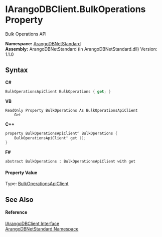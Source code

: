 # IArangoDBClient.BulkOperations Property 
 

Bulk Operations API

**Namespace:**&nbsp;<a href="069489ce-b545-4054-943a-23b806da64e9">ArangoDBNetStandard</a><br />**Assembly:**&nbsp;ArangoDBNetStandard (in ArangoDBNetStandard.dll) Version: 1.1.0

## Syntax

**C#**<br />
``` C#
BulkOperationsApiClient BulkOperations { get; }
```

**VB**<br />
``` VB
ReadOnly Property BulkOperations As BulkOperationsApiClient
	Get
```

**C++**<br />
``` C++
property BulkOperationsApiClient^ BulkOperations {
	BulkOperationsApiClient^ get ();
}
```

**F#**<br />
``` F#
abstract BulkOperations : BulkOperationsApiClient with get

```


#### Property Value
Type: <a href="24c7579c-3368-eaf7-62c6-488b43f1ec43">BulkOperationsApiClient</a>

## See Also


#### Reference
<a href="f1dfcddb-16e2-4d32-96b6-9aba6dc06578">IArangoDBClient Interface</a><br /><a href="069489ce-b545-4054-943a-23b806da64e9">ArangoDBNetStandard Namespace</a><br />